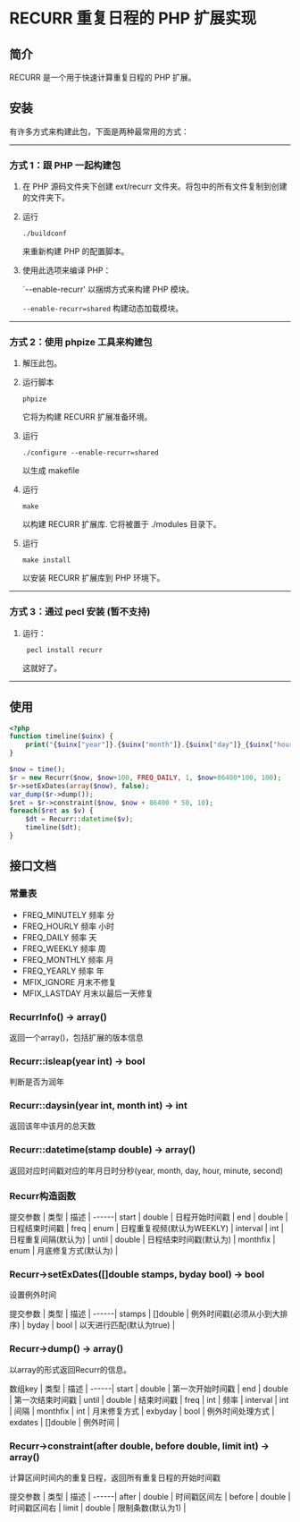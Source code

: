 # RECURR 重复日程的 PHP 扩展实现

## 简介

RECURR 是一个用于快速计算重复日程的 PHP 扩展。

## 安装

有许多方式来构建此包，下面是两种最常用的方式：

-----------------------------------------------------------------------------
### 方式 1：跟 PHP 一起构建包

1.  在 PHP 源码文件夹下创建 ext/recurr 文件夹。将包中的所有文件复制到创建的文件夹下。

2.  运行

        ./buildconf

    来重新构建 PHP 的配置脚本。

3.  使用此选项来编译 PHP：

    `--enable-recurr' 以捆绑方式来构建 PHP 模块。

    `--enable-recurr=shared` 构建动态加载模块。

-----------------------------------------------------------------------------
### 方式 2：使用 phpize 工具来构建包

1.  解压此包。

2.  运行脚本

        phpize

    它将为构建 RECURR 扩展准备环境。

3.  运行

        ./configure --enable-recurr=shared

    以生成 makefile

4.  运行

        make

    以构建 RECURR 扩展库. 它将被置于 ./modules 目录下。

5.  运行

        make install

    以安装 RECURR 扩展库到 PHP 环境下。

-----------------------------------------------------------------------------
### 方式 3：通过 pecl 安装 (暂不支持)

1. 运行：

        pecl install recurr

    这就好了。

-----------------------------------------------------------------------------

## 使用

```php
<?php
function timeline($uinx) {
    print("{$uinx["year"]}.{$uinx["month"]}.{$uinx["day"]}_{$uinx["hour"]}.{$uinx["minute"]}.{$uinx["second"]}\n");
}

$now = time();
$r = new Recurr($now, $now+100, FREQ_DAILY, 1, $now+86400*100, 100);
$r->setExDates(array($now), false);
var_dump($r->dump());
$ret = $r->constraint($now, $now + 86400 * 50, 10);
foreach($ret as $v) {
    $dt = Recurr::datetime($v);
    timeline($dt);
}
```

## 接口文档

### 常量表

* FREQ_MINUTELY 频率 分
* FREQ_HOURLY 频率 小时
* FREQ_DAILY 频率 天
* FREQ_WEEKLY 频率 周
* FREQ_MONTHLY 频率 月
* FREQ_YEARLY 频率 年
* MFIX_IGNORE 月末不修复
* MFIX_LASTDAY 月末以最后一天修复

### RecurrInfo() -> array()

返回一个array()，包括扩展的版本信息

### Recurr::isleap(year int) -> bool

判断是否为润年

### Recurr::daysin(year int, month int) -> int

返回该年中该月的总天数

### Recurr::datetime(stamp double) -> array()

返回对应时间戳对应的年月日时分秒(year, month, day, hour, minute, second)

### Recurr构造函数

提交参数 | 类型 | 描述 |
------|
start | double | 日程开始时间戳 |
end | double | 日程结束时间戳 |
freq | enum | 日程重复视频(默认为WEEKLY) |
interval | int | 日程重复间隔(默认为) |
until | double | 日程结束时间戳(默认为) |
monthfix | enum | 月底修复方式(默认为) |

### Recurr->setExDates([]double stamps, byday bool) -> bool

设置例外时间

提交参数 | 类型 | 描述 |
------|
stamps | []double | 例外时间戳(必须从小到大排序) |
byday | bool | 以天进行匹配(默认为true) |

### Recurr->dump() -> array()

以array的形式返回Recurr的信息。

数组key | 类型 | 描述 |
------|
start | double | 第一次开始时间戳 |
end | double | 第一次结束时间戳 |
until | double | 结束时间戳 |
freq | int | 频率 |
interval | int | 间隔 |
monthfix | int | 月末修复方式 |
exbyday | bool | 例外时间处理方式 |
exdates | []double | 例外时间 |

### Recurr->constraint(after double, before double, limit int) -> array()

计算区间时间内的重复日程，返回所有重复日程的开始时间戳

提交参数 | 类型 | 描述 |
------|
after | double | 时间戳区间左 |
before | double | 时间戳区间右 |
limit | double | 限制条数(默认为1) |
